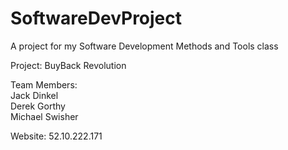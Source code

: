 # SoftwareDevProject
A project for my Software Development Methods and Tools class

Project:
BuyBack Revolution

Team Members:<br>
Jack Dinkel<br>
Derek Gorthy<br>
Michael Swisher

Website:
52.10.222.171
